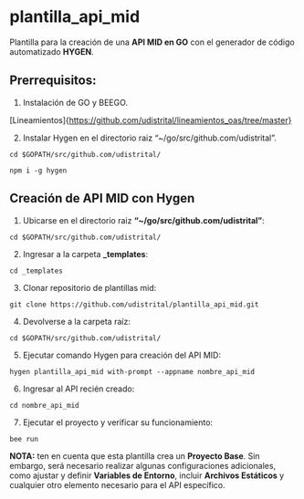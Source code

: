 # plantilla_api_mid
Plantilla para la creación de una **API MID en GO** con el generador de código automatizado **HYGEN**.

## Prerrequisitos:

1. Instalación de GO y BEEGO.

[Lineamientos]{https://github.com/udistrital/lineamientos_oas/tree/master}

2. Instalar Hygen en el directorio raiz “~/go/src/github.com/udistrital”.
```shell
cd $GOPATH/src/github.com/udistrital/
```
```shell
npm i -g hygen
```

## Creación de API MID con Hygen

1.	Ubicarse en el directorio raiz **“~/go/src/github.com/udistrital”**:
```shell
cd $GOPATH/src/github.com/udistrital/
```
2.	Ingresar a la carpeta **_templates**:
```shell
cd _templates
```
3.	Clonar repositorio de plantillas mid:
```shell
git clone https://github.com/udistrital/plantilla_api_mid.git
```
4.	Devolverse a la carpeta raíz:
```shell
cd $GOPATH/src/github.com/udistrital/
```
5.	Ejecutar comando Hygen para creación del API MID:
```shell
hygen plantilla_api_mid with-prompt --appname nombre_api_mid
```
6.	Ingresar al API recién creado:
```shell
cd nombre_api_mid
```
7.	Ejecutar el proyecto y verificar su funcionamiento:
```shell
bee run
```

**NOTA:** ten en cuenta que esta plantilla crea un **Proyecto Base**. Sin embargo, será necesario realizar algunas configuraciones adicionales, como ajustar y definir **Variables de Entorno**, incluir **Archivos Estáticos** y cualquier otro elemento necesario para el API específico.